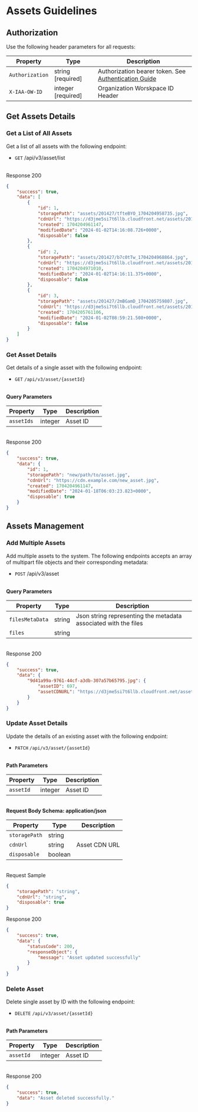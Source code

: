 # Assets Guidelines

## Authorization

Use the following header parameters for all requests:

| Property | Type | Description |
| ---- | ---- | --- |
| `Authorization` | string [required] | Authorization bearer token. See [Authentication Guide](/Authentication-Quickstart-Guide.md) |
| `X-IAA-OW-ID` | integer [required] | Organization Worskpace ID Header |

## Get Assets Details

### Get a List of All Assets

Get a list of all assets with the following endpoint:

* `GET` /api/v3/asset/list

\
Response 200

```json
{
    "success": true,
    "data": [
        {
            "id": 1,
            "storagePath": "assets/201427/tfteBYO_1704204958735.jpg",
            "cdnUrl": "https://d3jme5si7t6llb.cloudfront.net/assets/201427/tfteBYO_1704204958735.jpg",
            "created": 1704204961147,
            "modifiedDate": "2024-01-02T14:16:08.726+0000",
            "disposable": false
        },
        {
            "id": 2,
            "storagePath": "assets/201427/b7c0tTw_1704204968864.jpg",
            "cdnUrl": "https://d3jme5si7t6llb.cloudfront.net/assets/201427/b7c0tTw_1704204968864.jpg",
            "created": 1704204971010,
            "modifiedDate": "2024-01-02T14:16:11.375+0000",
            "disposable": false
        },
        {
            "id": 3,
            "storagePath": "assets/201427/2mBGamD_1704205759807.jpg",
            "cdnUrl": "https://d3jme5si7t6llb.cloudfront.net/assets/201427/2mBGamD_1704205759807.jpg",
            "created": 1704205761106,
            "modifiedDate": "2024-01-02T08:59:21.508+0000",
            "disposable": false
        }
    ]
}
```

### Get Asset Details

Get details of a single asset with the following endpoint:

* `GET` `/api/v3/asset/{assetId}`

\
**Query Parameters**

| Property | Type | Description |
| ---- | ---- | --- |
| `assetIds` | integer | Asset ID |

\
Response 200

```json
{
    "success": true,
    "data": {
        "id": 1,
        "storagePath": "new/path/to/asset.jpg",
        "cdnUrl": "https://cdn.example.com/new_asset.jpg",
        "created": 1704204961147,
        "modifiedDate": "2024-01-18T06:03:23.823+0000",
        "disposable": true
    }
}
```

## Assets Management

### Add Multiple Assets

Add multiple assets to the system. The following endpoints accepts an array of multipart file objects and their corresponding metadata:

* `POST` /api/v3/asset

\
**Query Parameters**

| Property | Type | Description |
| ---- | ---- | --- |
| `filesMetaData` | string | Json string representing the metadata associated with the files |
| `files` | string | 

\
Response 200

```json
{
    "success": true,
    "data": {
        "9d41a99a-9761-44cf-a3db-307a57b65795.jpg": {
            "assetID": 697,
            "assetCDNURL": "https://d3jme5si7t6llb.cloudfront.net/assets/201427/IHp2jMI_1704987233847.jpg"
        }
    }
}
```

### Update Asset Details

Update the details of an existing asset with the following endpoint:

* `PATCH` `/api/v3/asset/{assetId}`

\
**Path Parameters**

| Property | Type | Description |
| ---- | ---- | --- |
| `assetId` | integer | Asset ID |

\
**Request Body Schema: application/json**

| Property | Type | Description |
| ---- | ---- | --- |
| `storagePath` | string |
| `cdnUrl` | string | Asset CDN URL |
| `disposable` | boolean |

\
Request Sample

```json
{
    "storagePath": "string",
    "cdnUrl": "string",
    "disposable": true
}
```

Response 200

```json
{
    "success": true,
    "data": {
        "statusCode": 200,
        "responseObject": {
            "message": "Asset updated successfully"
        }
    }
}
```

### Delete Asset

Delete single asset by ID with the following endpoint:

* `DELETE` `/api/v3/asset/{assetId}`

\
**Path Parameters**

| Property | Type | Description |
| ---- | ---- | --- |
| `assetId` | integer | Asset ID |

\
Response 200

```json
{
    "success": true,
    "data": "Asset deleted successfully."
}
```
